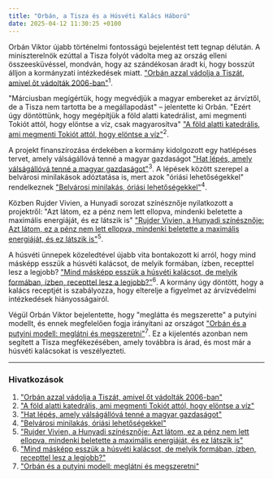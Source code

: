 ```yaml
---
title: "Orbán, a Tisza és a Húsvéti Kalács Háború"
date: 2025-04-12 11:30:25 +0100
---
```


Orbán Viktor újabb történelmi fontosságú bejelentést tett tegnap délután. A miniszterelnök ezúttal a Tisza folyót vádolta meg az ország elleni összeesküvéssel, mondván, hogy az szándékosan áradt ki, hogy bosszút álljon a kormányzati intézkedések miatt. <a href="https://telex.hu/belfold/2025/04/11/gulyas-azzal-vadolja-a-tiszat-amit-orban-is-megcsinalt-2006-ban-eu-penzek-visszatartasa">"Orbán azzal vádolja a Tiszát, amivel őt vádolták 2006-ban"</a><sup>1</sup>.

"Márciusban megígértük, hogy megvédjük a magyar embereket az árvíztől, de a Tisza nem tartotta be a megállapodást" – jelentette ki Orbán. "Ezért úgy döntöttünk, hogy megépítjük a föld alatti katedrálist, ami megmenti Tokiót attól, hogy elöntse a víz, csak magyarosítva" <a href="https://telex.hu/techtud/2024/11/09/tokio-viztarozo-tajfun-esozes-aradas-arvizvedelem">"A föld alatti katedrális, ami megmenti Tokiót attól, hogy elöntse a víz"</a><sup>2</sup>.

A projekt finanszírozása érdekében a kormány kidolgozott egy hatlépéses tervet, amely válságállóvá tenné a magyar gazdaságot <a href="https://g7.hu/kozelet/20250412/hat-lepes-amely-valsagallova-tenne-a-magyar-gazdasagot/">"Hat lépés, amely válságállóvá tenné a magyar gazdaságot"</a><sup>3</sup>. A lépések között szerepel a belvárosi minilakások adóztatása is, mert azok "óriási lehetőségekkel" rendelkeznek <a href="https://www.zenga.hu/hello-otthon/belvarosi-minilakas-oriasi-lehetosegekkel-cm97blvi7ge7l07unpgp9o0u3">"Belvárosi minilakás, óriási lehetőségekkel"</a><sup>4</sup>.

Közben Rujder Vivien, a Hunyadi sorozat színésznője nyilatkozott a projektről: "Azt látom, ez a pénz nem lett ellopva, mindenki beletette a maximális energiáját, és ez látszik is" <a href="https://telex.hu/after/2025/03/13/rujder-vivien-interju-hunyadi-sorozat">"Rujder Vivien, a Hunyadi színésznője: Azt látom, ez a pénz nem lett ellopva, mindenki beletette a maximális energiáját, és ez látszik is"</a><sup>5</sup>.

A húsvéti ünnepek közeledtével újabb vita bontakozott ki arról, hogy mind másképp esszük a húsvéti kalácsot, de melyik formában, ízben, recepttel lesz a legjobb? <a href="https://telex.hu/gasztro/2022/04/15/mind-mas-formaban-esszuk-a-husveti-kalacsot-de-melyik-formaban-izben-recepttel-lesz-a-legjobb">"Mind másképp esszük a húsvéti kalácsot, de melyik formában, ízben, recepttel lesz a legjobb?"</a><sup>6</sup>. A kormány úgy döntött, hogy a kalács receptjét is szabályozza, hogy elterelje a figyelmet az árvízvédelmi intézkedések hiányosságairól.

Végül Orbán Viktor bejelentette, hogy "meglátta és megszerette" a putyini modellt, és ennek megfelelően fogja irányítani az országot <a href="https://telex.hu/belfold/2025/03/19/orban-viktor-oroszorszag-orosz-modell-geopolitika">"Orbán és a putyini modell: meglátni és megszeretni"</a><sup>7</sup>. Ez a kijelentés azonban nem segített a Tisza megfékezésében, amely továbbra is árad, és most már a húsvéti kalácsokat is veszélyezteti.

---

### Hivatkozások

1. <a href="https://telex.hu/belfold/2025/04/11/gulyas-azzal-vadolja-a-tiszat-amit-orban-is-megcsinalt-2006-ban-eu-penzek-visszatartasa">"Orbán azzal vádolja a Tiszát, amivel őt vádolták 2006-ban"</a>
2. <a href="https://telex.hu/techtud/2024/11/09/tokio-viztarozo-tajfun-esozes-aradas-arvizvedelem">"A föld alatti katedrális, ami megmenti Tokiót attól, hogy elöntse a víz"</a>
3. <a href="https://g7.hu/kozelet/20250412/hat-lepes-amely-valsagallova-tenne-a-magyar-gazdasagot/">"Hat lépés, amely válságállóvá tenné a magyar gazdaságot"</a>
4. <a href="https://www.zenga.hu/hello-otthon/belvarosi-minilakas-oriasi-lehetosegekkel-cm97blvi7ge7l07unpgp9o0u3">"Belvárosi minilakás, óriási lehetőségekkel"</a>
5. <a href="https://telex.hu/after/2025/03/13/rujder-vivien-interju-hunyadi-sorozat">"Rujder Vivien, a Hunyadi színésznője: Azt látom, ez a pénz nem lett ellopva, mindenki beletette a maximális energiáját, és ez látszik is"</a>
6. <a href="https://telex.hu/gasztro/2022/04/15/mind-mas-formaban-esszuk-a-husveti-kalácsot-de-melyik-formában-izben-recepttel-lesz-a-legjobb">"Mind másképp esszük a húsvéti kalácsot, de melyik formában, ízben, recepttel lesz a legjobb?"</a>
7. <a href="https://telex.hu/belfold/2025/03/19/orban-viktor-oroszorszag-orosz-modell-geopolitika">"Orbán és a putyini modell: meglátni és megszeretni"</a>